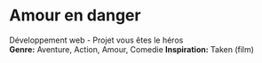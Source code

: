 # Amour en danger  
Développement web - Projet vous êtes le héros  
**Genre:** Aventure, Action, Amour, Comedie
**Inspiration:** Taken (film)
